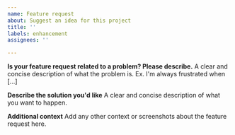 ```yaml
---
name: Feature request
about: Suggest an idea for this project
title: ''
labels: enhancement
assignees: ''

---
```


**Is your feature request related to a problem? Please describe.**
A clear and concise description of what the problem is. Ex. I'm always frustrated when [...]


**Describe the solution you'd like**
A clear and concise description of what you want to happen.


**Additional context**
Add any other context or screenshots about the feature request here.
